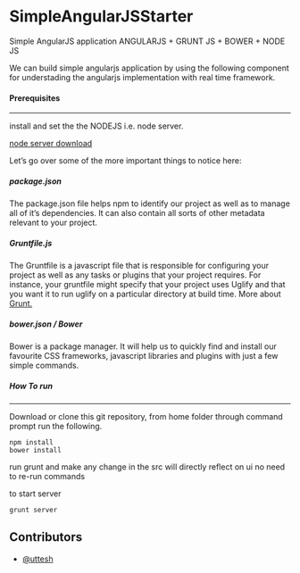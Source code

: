 SimpleAngularJSStarter
======================

Simple AngularJS application ANGULARJS + GRUNT JS + BOWER + NODE JS

We can build simple angularjs application by using the following component for understading the angularjs implementation with real time framework.

<h4>Prerequisites</h4>
<hr/>

install and set the the NODEJS i.e. node server.

 <a  href="http://nodejs.org/">node server download</a>
 
 Let’s go over some of the more important things to notice here:
 
 <h5>package.json</h5>
 The package.json file helps npm to identify our project as well as to manage all of it’s dependencies. It can also contain all sorts of other metadata relevant to your project.
 
 <h5>Gruntfile.js</h5>
 The Gruntfile is a javascript file that is responsible for configuring your project as well as any tasks or plugins that your project requires. For instance, your gruntfile might specify that your project uses Uglify and that you want it to run uglify on a particular directory at build time. More about <a href="http://gruntjs.com/">Grunt.</a>
 
 <h5>bower.json / Bower</h5>
Bower is a package manager. It will help us to quickly find and install our favourite CSS frameworks, javascript libraries and plugins with just a few simple commands.

<h5>How To run</h5>
<hr/>
Download or clone this git repository, from home folder through command prompt run the following.

```
npm install 
bower install
```
run grunt and make any change in the src will directly reflect on ui no need to re-run commands

to start server

```
grunt server

```
 ## Contributors

* [@uttesh](https://twitter.com/uttesh)
 
 

